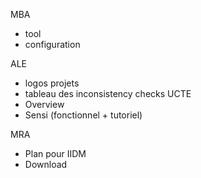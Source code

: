 MBA
- tool
- configuration

ALE
- logos projets
- tableau des inconsistency checks UCTE
- Overview
- Sensi (fonctionnel + tutoriel)

MRA
- Plan pour IIDM
- Download
